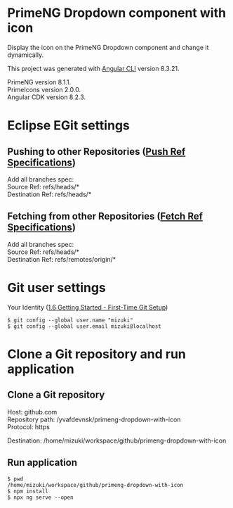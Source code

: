 # PrimeNG Dropdown component with icon

Display the icon on the PrimeNG Dropdown component and change it dynamically.  
  
This project was generated with [Angular CLI](https://github.com/angular/angular-cli) version 8.3.21.  
  
PrimeNG version 8.1.1.  
PrimeIcons version 2.0.0.  
Angular CDK version 8.2.3.  

# Eclipse EGit settings

## Pushing to other Repositories ([Push Ref Specifications](https://wiki.eclipse.org/EGit/User_Guide#Push_Ref_Specifications))

Add all branches spec:  
Source Ref: refs/heads/*  
Destination Ref: refs/heads/*  

## Fetching from other Repositories ([Fetch Ref Specifications](https://wiki.eclipse.org/EGit/User_Guide#Fetch_Ref_Specifications))

Add all branches spec:  
Source Ref: refs/heads/*  
Destination Ref: refs/remotes/origin/*  

# Git user settings

Your Identity ([1.6 Getting Started - First-Time Git Setup](https://git-scm.com/book/en/v2/Getting-Started-First-Time-Git-Setup))  
  
    $ git config --global user.name "mizuki"  
    $ git config --global user.email mizuki@localhost  

# Clone a Git repository and run application

## Clone a Git repository

Host: github.com  
Repository path: /yvafdevnsk/primeng-dropdown-with-icon  
Protocol: https  
  
Destination: /home/mizuki/workspace/github/primeng-dropdown-with-icon  

## Run application

    $ pwd  
    /home/mizuki/workspace/github/primeng-dropdown-with-icon  
    $ npm install  
    $ npx ng serve --open  
